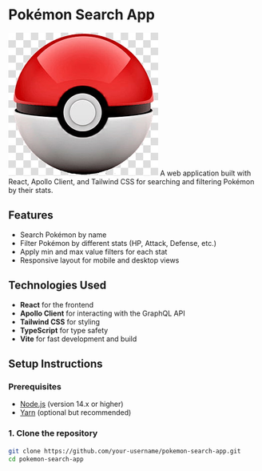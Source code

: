 # Pokémon Search App
![Pokemon Ball](src/assets/pokemonBall.jpg)
A web application built with React, Apollo Client, and Tailwind CSS for searching and filtering Pokémon by their stats.

## Features
- Search Pokémon by name
- Filter Pokémon by different stats (HP, Attack, Defense, etc.)
- Apply min and max value filters for each stat
- Responsive layout for mobile and desktop views

## Technologies Used
- **React** for the frontend
- **Apollo Client** for interacting with the GraphQL API
- **Tailwind CSS** for styling
- **TypeScript** for type safety
- **Vite** for fast development and build

## Setup Instructions

### Prerequisites
- [Node.js](https://nodejs.org/en/) (version 14.x or higher)
- [Yarn](https://yarnpkg.com/) (optional but recommended)

### 1. Clone the repository
   ```bash
   git clone https://github.com/your-username/pokemon-search-app.git
   cd pokemon-search-app
